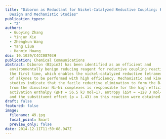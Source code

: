 ```yaml
---
title: "Diboron as Reductant for Nickel-Catalyzed Reductive Coupling: Rational
  Design and Mechanistic Studies"
publication_types:
  - "2"
authors:
  - Guoying Zhang
  - Yinjun Xie
  - Zhengkun Wang
  - Yang Liua
  - Hanmin Huang
doi: 10.1039/C4CC08703H
publication: Chemical Communications
abstract: Diboron (B2pin2) has been identified as an efficient and
  environmentally benign reducing reagent for reductive coupling reactions for
  the first time, which enables the nickel-catalyzed reductive tetramerization
  of alkynes to be performed with high efficiency. Mechanistic and kinetic
  studies indicate that the facile reductive elimination to form the B–B bond
  from the dinuclear Ni–Ni complexes is responsible for the high efficiency. The
  activation enthalpy (ΔH‡ = 56.5 kJ mol−1), entropy (ΔS‡ = −128 J mol−1 K−1)
  and the substituent effect (ρ = 1.43) on this reaction were obtained.
draft: false
featured: false
image:
  filename: 49.jpg
  focal_point: Smart
  preview_only: false
date: 2014-12-11T11:50:08.947Z
---
```

